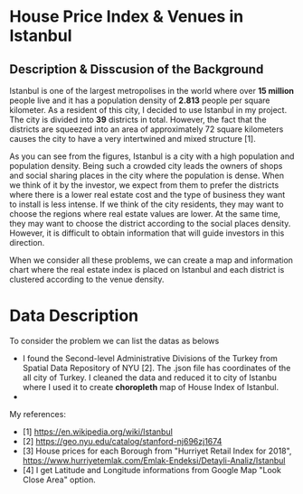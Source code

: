 # House Price Index & Venues in Istanbul
## Description & Disscusion of the Background
Istanbul is one of the largest metropolises in the world where over **15 million** people live and it has a population density of **2.813** people per square kilometer. As a resident of this city, I decided to use Istanbul in my project. The city is divided into **39** districts in total. However, the fact that the districts are squeezed into an area of approximately 72 square kilometers causes the city to have a very intertwined and mixed structure [1].

As you can see from the figures, Istanbul is a city with a high population and population density. Being such a crowded city leads the owners of shops and social sharing places in the city where the population is dense. When we think of it by the investor, we expect from them to prefer the districts where there is a lower real estate cost and the type of business they want to install is less intense. If we think of the city residents, they may want to choose the regions where real estate values are lower. At the same time, they may want to choose the district according to the social places density. However, it is difficult to obtain information that will guide investors in this direction. 

When we consider all these problems, we can create a map and information chart where the real estate index is placed on Istanbul and each district is clustered according to the venue density.

# Data Description
To consider the problem we can list the datas as belows
* I found the Second-level Administrative Divisions of the Turkey from Spatial Data Repository of NYU [2]. The .json file has coordinates of the all city of Turkey. I cleaned the data and reduced it to city of Istanbu where I used it to create **choropleth** map of House Index of Istanbul.
* 





My references:
* [1] https://en.wikipedia.org/wiki/Istanbul
* [2] https://geo.nyu.edu/catalog/stanford-nj696zj1674
* [3] House prices for each Borough from "Hurriyet Retail Index for 2018", https://www.hurriyetemlak.com/Emlak-Endeksi/Detayli-Analiz/Istanbul
* [4] I get Latitude and Longitude informations from Google Map "Look Close Area" option.


